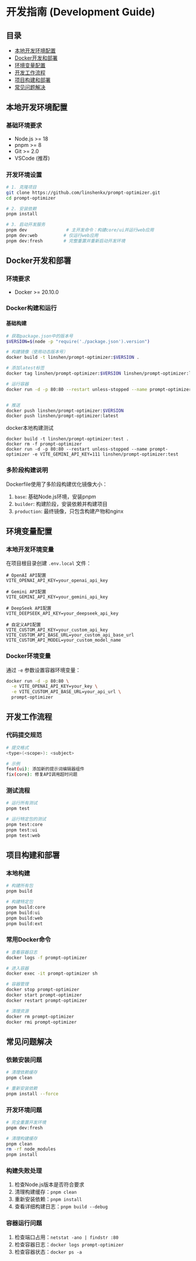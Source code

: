 # 开发指南 (Development Guide)

## 目录

- [本地开发环境配置](#本地开发环境配置)
- [Docker开发和部署](#docker开发和部署)
- [环境变量配置](#环境变量配置)
- [开发工作流程](#开发工作流程)
- [项目构建和部署](#项目构建和部署)
- [常见问题解决](#常见问题解决)

## 本地开发环境配置

### 基础环境要求
- Node.js >= 18
- pnpm >= 8
- Git >= 2.0
- VSCode (推荐)

### 开发环境设置
```bash
# 1. 克隆项目
git clone https://github.com/linshenkx/prompt-optimizer.git
cd prompt-optimizer

# 2. 安装依赖
pnpm install

# 3. 启动开发服务
pnpm dev               # 主开发命令：构建core/ui并运行web应用
pnpm dev:web          # 仅运行web应用
pnpm dev:fresh        # 完整重置并重新启动开发环境
```

## Docker开发和部署

### 环境要求
- Docker >= 20.10.0

### Docker构建和运行

#### 基础构建
```bash
# 获取package.json中的版本号
$VERSION=$(node -p "require('./package.json').version")

# 构建镜像（使用动态版本号）
docker build -t linshen/prompt-optimizer:$VERSION .

# 添加latest标签
docker tag linshen/prompt-optimizer:$VERSION linshen/prompt-optimizer:latest

# 运行容器
docker run -d -p 80:80 --restart unless-stopped --name prompt-optimizer -e ACCESS_PASSWORD=1234!@#$  linshen/prompt-optimizer:$VERSION


# 推送
docker push linshen/prompt-optimizer:$VERSION
docker push linshen/prompt-optimizer:latest

```

docker本地构建测试
```shell
docker build -t linshen/prompt-optimizer:test .
docker rm -f prompt-optimizer
docker run -d -p 80:80 --restart unless-stopped --name prompt-optimizer -e VITE_GEMINI_API_KEY=111 linshen/prompt-optimizer:test

```


### 多阶段构建说明

Dockerfile使用了多阶段构建优化镜像大小：

1. `base`: 基础Node.js环境，安装pnpm
2. `builder`: 构建阶段，安装依赖并构建项目
3. `production`: 最终镜像，只包含构建产物和nginx

## 环境变量配置

### 本地开发环境变量
在项目根目录创建 `.env.local` 文件：

```env
# OpenAI API配置
VITE_OPENAI_API_KEY=your_openai_api_key

# Gemini API配置
VITE_GEMINI_API_KEY=your_gemini_api_key

# DeepSeek API配置
VITE_DEEPSEEK_API_KEY=your_deepseek_api_key

# 自定义API配置
VITE_CUSTOM_API_KEY=your_custom_api_key
VITE_CUSTOM_API_BASE_URL=your_custom_api_base_url
VITE_CUSTOM_API_MODEL=your_custom_model_name
```

### Docker环境变量
通过 `-e` 参数设置容器环境变量：

```bash
docker run -d -p 80:80 \
  -e VITE_OPENAI_API_KEY=your_key \
  -e VITE_CUSTOM_API_BASE_URL=your_api_url \
  prompt-optimizer
```

## 开发工作流程

### 代码提交规范
```bash
# 提交格式
<type>(<scope>): <subject>

# 示例
feat(ui): 添加新的提示词编辑器组件
fix(core): 修复API调用超时问题
```

### 测试流程
```bash
# 运行所有测试
pnpm test

# 运行特定包的测试
pnpm test:core
pnpm test:ui
pnpm test:web
```

## 项目构建和部署

### 本地构建
```bash
# 构建所有包
pnpm build

# 构建特定包
pnpm build:core
pnpm build:ui
pnpm build:web
pnpm build:ext
```

### 常用Docker命令

```bash
# 查看容器日志
docker logs -f prompt-optimizer

# 进入容器
docker exec -it prompt-optimizer sh

# 容器管理
docker stop prompt-optimizer
docker start prompt-optimizer
docker restart prompt-optimizer

# 清理资源
docker rm prompt-optimizer
docker rmi prompt-optimizer
```

## 常见问题解决

### 依赖安装问题
```bash
# 清理依赖缓存
pnpm clean

# 重新安装依赖
pnpm install --force
```

### 开发环境问题
```bash
# 完全重置开发环境
pnpm dev:fresh

# 清理构建缓存
pnpm clean
rm -rf node_modules
pnpm install
```

### 构建失败处理
1. 检查Node.js版本是否符合要求
2. 清理构建缓存：`pnpm clean`
3. 重新安装依赖：`pnpm install`
4. 查看详细构建日志：`pnpm build --debug`

### 容器运行问题
1. 检查端口占用：`netstat -ano | findstr :80`
2. 检查容器日志：`docker logs prompt-optimizer`
3. 检查容器状态：`docker ps -a`
